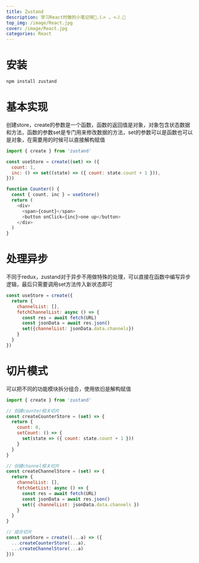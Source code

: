 ```yaml
---
title: Zustand
description: 学习React时做的小笔记呀🎄◟(˶> ᎑ <˶)◞🎄
top_img: /image/React.jpg
cover: /image/React.jpg
categories: React
---
```

# 安装

```powershell
npm install zustand
```

# 基本实现

创建store，create的参数是一个函数，函数的返回值是对象，对象包含状态数据和方法，函数的参数set是专门用来修改数据的方法，set的参数可以是函数也可以是对象，在需要用的时候可以直接解构赋值

```javascript
import { create } from 'zustand'

const useStore = create((set) => ({
  count: 1,
  inc: () => set((state) => ({ count: state.count + 1 })),
}))

function Counter() {
  const { count, inc } = useStore()
  return (
    <div>
      <span>{count}</span>
      <button onClick={inc}>one up</button>
    </div>
  )
}
```
# 处理异步

不同于redux，zustand对于异步不用做特殊的处理，可以直接在函数中编写异步逻辑，最后只需要调用set方法传入新状态即可

```javascript
const useStore = create({
  return {
  	channelList: [],
    fetchChannelList: async () => {
      const res = await fetch(URL)
      const jsonData = await res.json()
      set({channelList: jsonData.data.channels})
    }
  }
})
```

# 切片模式

可以把不同的功能模块拆分组合，使用依旧是解构赋值

```jsx
import { create } from 'zustand'

// 创建counter相关切片
const createCounterStore = (set) => {
  return {
    count: 0,
    setCount: () => {
      set(state => ({ count: state.count + 1 }))
    }
  }
}

// 创建channel相关切片
const createChannelStore = (set) => {
  return {
    channelList: [],
    fetchGetList: async () => {
      const res = await fetch(URL)
      const jsonData = await res.json()
      set({ channelList: jsonData.data.channels })
    }
  }
}

// 组合切片
const useStore = create((...a) => ({
  ...createCounterStore(...a),
  ...createChannelStore(...a)
}))
```































